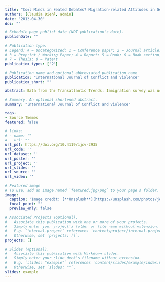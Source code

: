 ```yaml
---
title: "Cool Minds in Heated Debates? Migration-related Attitudes in Germany Before and After a Natural Intervention"
authors: [Claudia Diehl, admin]
date: "2012-04-30"
doi: ""

# Schedule page publish date (NOT publication's date).
publishDate: ""

# Publication type.
# Legend: 0 = Uncategorized; 1 = Conference paper; 2 = Journal article;
# 3 = Preprint / Working Paper; 4 = Report; 5 = Book; 6 = Book section;
# 7 = Thesis; 8 = Patent
publication_types: ["2"]

# Publication name and optional abbreviated publication name.
publication: "International Journal of Conflict and Violence"
publication_short: ""

abstract: Data from the Transatlantic Trends: Immigration survey was used to investigate whether the debate surrounding Thilo Sarrazin’s immigration-skeptical Deutschland schafft sich ab (Germany abolishes itself) had any impact on migration-related attitudes in Germany. The book was published in August 2010 and fieldwork took place during the evolving debate, providing a unique opportunity to study the impact of a major media event on public attitudes. Descriptive findings on the aggregate level show no substantial change in migration-related attitudes in the months after publication. More detailed findings reveal a significant increase in skepticism only for respondents with low levels of education, whose assessment of Muslim migrants’ integration became more negative during the debate. There are two possible reasons for the lack of more substantial attitudinal change. Firstly, the debate was highly polarized and lacked the consonant national media coverage that is an important precondition for media effects on public opinion. Secondly, there were no additional “external shocks” prior to the book’s release, such as a high levels of immigration, that could have made the public more susceptible to criticism of the impact of migration.

# Summary. An optional shortened abstract.
summary: "International Journal of Conflict and Violence"

tags:
- Source Themes
featured: false

# links:
# - name: ""
#   url: ""
url_pdf: https://doi.org/10.4119/ijcv-2935
url_code: ''
url_dataset: ''
url_poster: ''
url_project: ''
url_slides: ''
url_source: ''
url_video: ''

# Featured image
# To use, add an image named `featured.jpg/png` to your page's folder. 
image:
  caption: 'Image credit: [**Unsplash**](https://unsplash.com/photos/jdD8gXaTZsc)'
  focal_point: ""
  preview_only: false

# Associated Projects (optional).
#   Associate this publication with one or more of your projects.
#   Simply enter your project's folder or file name without extension.
#   E.g. `internal-project` references `content/project/internal-project/index.md`.
#   Otherwise, set `projects: []`.
projects: []

# Slides (optional).
#   Associate this publication with Markdown slides.
#   Simply enter your slide deck's filename without extension.
#   E.g. `slides: "example"` references `content/slides/example/index.md`.
#   Otherwise, set `slides: ""`.
slides: example
---
```

